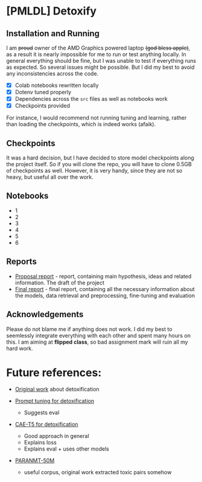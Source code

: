 # [PMLDL] Detoxify

## Installation and Running

I am ~~proud~~ owner of the AMD Graphics powered laptop ~~(god bless apple)~~, as a result it is nearly impossible for me to run or test anything locally. In general everything should be fine, but I was unable to test if everything runs as expected. So several issues might be possible. But I did my best to avoid any inconsistencies across the code.

- [x] Colab notebooks rewritten locally
- [x] Dotenv tuned properly
- [x] Dependencies across the `src` files as well as notebooks work
- [x] Checkpoints provided

For instance, I would recommend not running tuning and learning, rather than loading the checkpoints, which is indeed works (afaik).

## Checkpoints

It was a hard decision, but I have decided to store model checkpoints along the project itself. So if you will clone the repo, you will have to clone 0.5GB of checkpoints as well. However, it is very handy, since they are not so heavy, but useful all over the work.

## Notebooks

- 1
- 2
- 3
- 4
- 5
- 6

## Reports

- [Proposal report]() - report, containing main hypothesis, ideas and related information. The draft of the project
- [Final report]() - final report, containing all the necessary information about the models, data retrieval and preprocessing, fine-tuning and evaluation

## Acknowledgements

Please do not blame me if anything does not work. I did my best to seemlessly integrate everything with each other and spent many hours on this. I am aiming at **flipped class**, so bad assignment mark will ruin all my hard work.

# Future references:

- [Original work](https://arxiv.org/pdf/2109.08914.pdf) about detoxification
- [Prompt tuning for detoxification](https://www.dialog-21.ru/media/5735/konodyukn120.pdf)

  - Suggests eval

- [CAE-T5 for detoxification](https://arxiv.org/pdf/2102.05456.pdf)

  - Good approach in general
  - Explains loss
  - Explains eval + uses other models

- [PARANMT-50M](https://aclanthology.org/P18-1042.pdf)

  - useful corpus, original work extracted toxic pairs somehow
